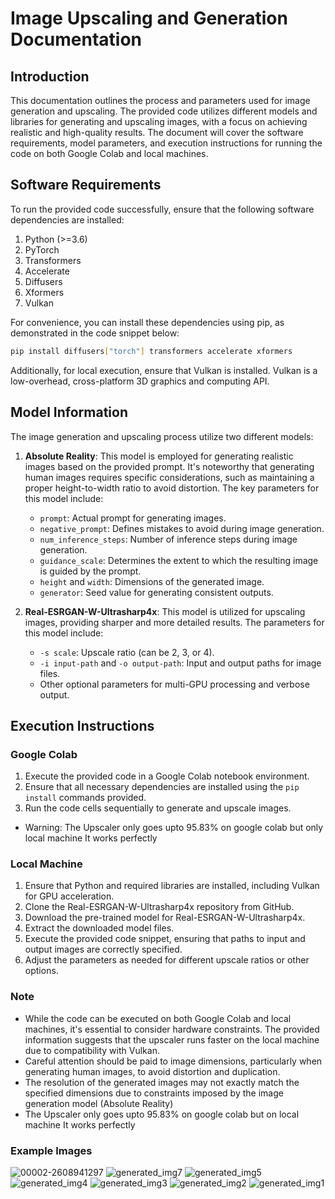 # Image Upscaling and Generation Documentation

## Introduction
This documentation outlines the process and parameters used for image generation and upscaling. The provided code utilizes different models and libraries for generating and upscaling images, with a focus on achieving realistic and high-quality results. The document will cover the software requirements, model parameters, and execution instructions for running the code on both Google Colab and local machines.

## Software Requirements
To run the provided code successfully, ensure that the following software dependencies are installed:

1. Python (>=3.6)
2. PyTorch
3. Transformers
4. Accelerate
5. Diffusers
6. Xformers
7. Vulkan 

For convenience, you can install these dependencies using pip, as demonstrated in the code snippet below:

```bash
pip install diffusers["torch"] transformers accelerate xformers
```

Additionally, for local execution, ensure that Vulkan is installed. Vulkan is a low-overhead, cross-platform 3D graphics and computing API.

## Model Information
The image generation and upscaling process utilize two different models:

1. **Absolute Reality**: This model is employed for generating realistic images based on the provided prompt. It's noteworthy that generating human images requires specific considerations, such as maintaining a proper height-to-width ratio to avoid distortion. The key parameters for this model include:
   - `prompt`: Actual prompt for generating images.
   - `negative_prompt`: Defines mistakes to avoid during image generation.
   - `num_inference_steps`: Number of inference steps during image generation.
   - `guidance_scale`: Determines the extent to which the resulting image is guided by the prompt.
   - `height` and `width`: Dimensions of the generated image.
   - `generator`: Seed value for generating consistent outputs.

2. **Real-ESRGAN-W-Ultrasharp4x**: This model is utilized for upscaling images, providing sharper and more detailed results. The parameters for this model include:
   - `-s scale`: Upscale ratio (can be 2, 3, or 4).
   - `-i input-path` and `-o output-path`: Input and output paths for image files.
   - Other optional parameters for multi-GPU processing and verbose output.

## Execution Instructions
### Google Colab
1. Execute the provided code in a Google Colab notebook environment.
2. Ensure that all necessary dependencies are installed using the `pip install` commands provided.
3. Run the code cells sequentially to generate and upscale images.
- Warning: The Upscaler only goes upto 95.83% on google colab but only local machine It works perfectly 
### Local Machine
1. Ensure that Python and required libraries are installed, including Vulkan for GPU acceleration.
2. Clone the Real-ESRGAN-W-Ultrasharp4x repository from GitHub.
3. Download the pre-trained model for Real-ESRGAN-W-Ultrasharp4x.
4. Extract the downloaded model files.
5. Execute the provided code snippet, ensuring that paths to input and output images are correctly specified.
6. Adjust the parameters as needed for different upscale ratios or other options.

### Note
- While the code can be executed on both Google Colab and local machines, it's essential to consider hardware constraints. The provided information suggests that the upscaler runs faster on the local machine due to compatibility with Vulkan.
- Careful attention should be paid to image dimensions, particularly when generating human images, to avoid distortion and duplication.
- The resolution of the generated images may not exactly match the specified dimensions due to constraints imposed by the image generation model (Absolute Reality)
- The Upscaler only goes upto 95.83% on google colab but on local machine It works
perfectly 
### Example Images


![00002-2608941297](https://github.com/iamFury2K/docs/assets/73428754/e4e527c9-7a6e-48b5-807d-3301479ad6f3)
![generated_img7](https://github.com/iamFury2K/docs/assets/73428754/d7047437-1589-4bd4-9651-5c79b3c0a6c2)
![generated_img5](https://github.com/iamFury2K/docs/assets/73428754/6215c4ee-2c1e-4328-b033-7d2908469e1a)
![generated_img4](https://github.com/iamFury2K/docs/assets/73428754/c91b0f7b-a2db-48e0-a519-0661eb4fa296)
![generated_img3](https://github.com/iamFury2K/docs/assets/73428754/c16cc7d1-3166-4127-9dbb-5c40f91b2586)
![generated_img2](https://github.com/iamFury2K/docs/assets/73428754/3bca6ba1-b302-4b35-9f8b-4fdcfb0c7809)
![generated_img1](https://github.com/iamFury2K/docs/assets/73428754/616214d0-4112-4fd6-88e9-e905e1cda245)








